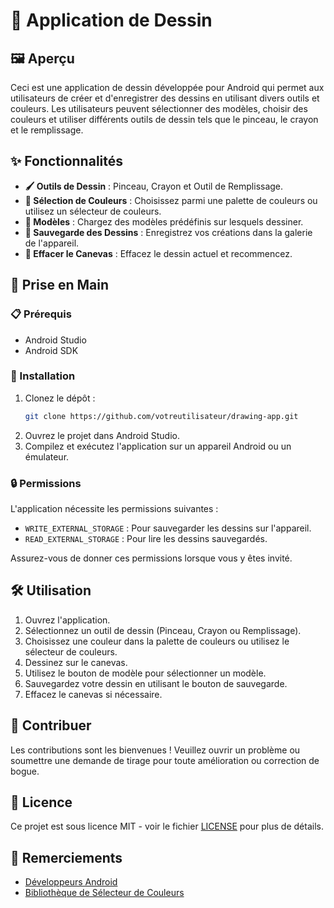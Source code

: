 # 🎨 Application de Dessin

## 🖼️ Aperçu
Ceci est une application de dessin développée pour Android qui permet aux utilisateurs de créer et d'enregistrer des dessins en utilisant divers outils et couleurs. Les utilisateurs peuvent sélectionner des modèles, choisir des couleurs et utiliser différents outils de dessin tels que le pinceau, le crayon et le remplissage.

## ✨ Fonctionnalités
- **🖌️ Outils de Dessin** : Pinceau, Crayon et Outil de Remplissage.
- **🎨 Sélection de Couleurs** : Choisissez parmi une palette de couleurs ou utilisez un sélecteur de couleurs.
- **📄 Modèles** : Chargez des modèles prédéfinis sur lesquels dessiner.
- **💾 Sauvegarde des Dessins** : Enregistrez vos créations dans la galerie de l'appareil.
- **🧹 Effacer le Canevas** : Effacez le dessin actuel et recommencez.

## 🚀 Prise en Main

### 📋 Prérequis
- Android Studio
- Android SDK

### 🔧 Installation
1. Clonez le dépôt :
   ```bash
   git clone https://github.com/votreutilisateur/drawing-app.git
   ```
2. Ouvrez le projet dans Android Studio.
3. Compilez et exécutez l'application sur un appareil Android ou un émulateur.

### 🔒 Permissions
L'application nécessite les permissions suivantes :
- `WRITE_EXTERNAL_STORAGE` : Pour sauvegarder les dessins sur l'appareil.
- `READ_EXTERNAL_STORAGE` : Pour lire les dessins sauvegardés.

Assurez-vous de donner ces permissions lorsque vous y êtes invité.

## 🛠️ Utilisation
1. Ouvrez l'application.
2. Sélectionnez un outil de dessin (Pinceau, Crayon ou Remplissage).
3. Choisissez une couleur dans la palette de couleurs ou utilisez le sélecteur de couleurs.
4. Dessinez sur le canevas.
5. Utilisez le bouton de modèle pour sélectionner un modèle.
6. Sauvegardez votre dessin en utilisant le bouton de sauvegarde.
7. Effacez le canevas si nécessaire.

## 🤝 Contribuer
Les contributions sont les bienvenues ! Veuillez ouvrir un problème ou soumettre une demande de tirage pour toute amélioration ou correction de bogue.

## 📜 Licence
Ce projet est sous licence MIT - voir le fichier [LICENSE](LICENSE) pour plus de détails.

## 🙏 Remerciements
- [Développeurs Android](https://developer.android.com/)
- [Bibliothèque de Sélecteur de Couleurs](https://github.com/skydoves/colorpickerview)